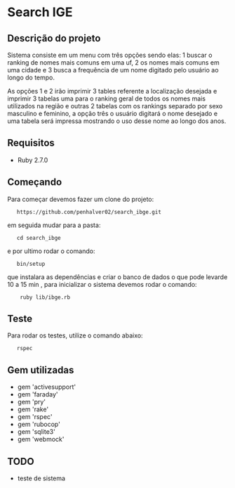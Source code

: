 # Search IGE

## Descrição  do projeto

<p>Sistema consiste em um menu com três opções sendo elas: 1 buscar o ranking de nomes mais comuns em uma uf, 2 os nomes mais comuns em uma cidade e 3 busca a frequência de um nome digitado pelo usuário ao longo do tempo.</p>
<p>As opções 1 e 2 irão imprimir 3 tables referente a localização desejada e imprimir 3 tabelas uma para o ranking geral de todos os nomes mais utilizados na região e outras 2 tabelas com os rankings separado por sexo masculino e feminino,  a opção três o usuário digitará o nome desejado e uma tabela será impressa  mostrando o uso desse nome ao longo dos anos.</p>

## Requisitos
- Ruby 2.7.0
## Começando 

Para começar devemos fazer um clone do projeto:
 ```
    https://github.com/penhalver02/search_ibge.git
```
em seguida mudar para a pasta:
 ```
    cd search_ibge
```
e por ultimo rodar o comando:
 ```
    bin/setup
```
que instalara as dependências e criar o banco de dados o que pode levarde 10 a 15 min , para inicializar o sistema devemos rodar o comando:
```
    ruby lib/ibge.rb
```

## Teste

Para rodar os testes, utilize o comando abaixo:
 ```
    rspec
```

## Gem utilizadas

- gem 'activesupport'
- gem 'faraday'
- gem 'pry'
- gem 'rake'
- gem 'rspec'
- gem 'rubocop'
- gem 'sqlite3'
- gem 'webmock'

## TODO

- teste de sistema

